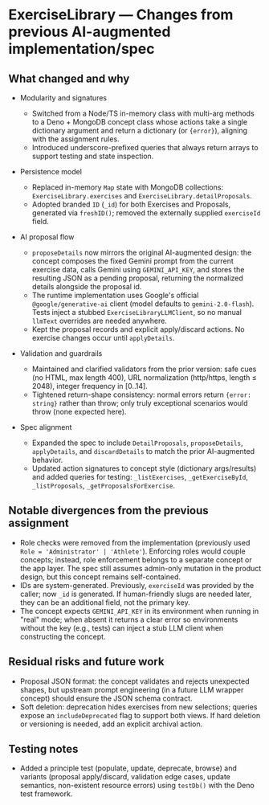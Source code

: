 # ExerciseLibrary — Changes from previous AI-augmented implementation/spec

## What changed and why

- Modularity and signatures
  - Switched from a Node/TS in-memory class with multi-arg methods to a Deno +
    MongoDB concept class whose actions take a single dictionary argument and
    return a dictionary (or `{error}`), aligning with the assignment rules.
  - Introduced underscore-prefixed queries that always return arrays to support
    testing and state inspection.

- Persistence model
  - Replaced in-memory `Map` state with MongoDB collections:
    `ExerciseLibrary.exercises` and `ExerciseLibrary.detailProposals`.
  - Adopted branded `ID` (`_id`) for both Exercises and Proposals, generated via
    `freshID()`; removed the externally supplied `exerciseId` field.

- AI proposal flow
  - `proposeDetails` now mirrors the original AI-augmented design: the concept
    composes the fixed Gemini prompt from the current exercise data, calls
    Gemini using `GEMINI_API_KEY`, and stores the resulting JSON as a pending
    proposal, returning the normalized details alongside the proposal id.
  - The runtime implementation uses Google's official `@google/generative-ai`
    client (model defaults to `gemini-2.0-flash`). Tests inject a stubbed
    `ExerciseLibraryLLMClient`, so no manual `llmText` overrides are needed
    anywhere.
  - Kept the proposal records and explicit apply/discard actions. No exercise
    changes occur until `applyDetails`.

- Validation and guardrails
  - Maintained and clarified validators from the prior version: safe cues (no
    HTML, max length 400), URL normalization (http/https, length ≤ 2048),
    integer frequency in [0..14].
  - Tightened return-shape consistency: normal errors return `{error: string}`
    rather than throw; only truly exceptional scenarios would throw (none
    expected here).

- Spec alignment
  - Expanded the spec to include `DetailProposals`, `proposeDetails`,
    `applyDetails`, and `discardDetails` to match the prior AI-augmented
    behavior.
  - Updated action signatures to concept style (dictionary args/results) and
    added queries for testing: `_listExercises`, `_getExerciseById`,
    `_listProposals`, `_getProposalsForExercise`.

## Notable divergences from the previous assignment

- Role checks were removed from the implementation (previously used
  `Role = 'Administrator' | 'Athlete'`). Enforcing roles would couple concepts;
  instead, role enforcement belongs to a separate concept or the app layer. The
  spec still assumes admin-only mutation in the product design, but this concept
  remains self-contained.
- IDs are system-generated. Previously, `exerciseId` was provided by the caller;
  now `_id` is generated. If human-friendly slugs are needed later, they can be
  an additional field, not the primary key.
- The concept expects `GEMINI_API_KEY` in its environment when running in "real"
  mode; when absent it returns a clear error so environments without the key
  (e.g., tests) can inject a stub LLM client when constructing the concept.

## Residual risks and future work

- Proposal JSON format: the concept validates and rejects unexpected shapes, but
  upstream prompt engineering (in a future LLM wrapper concept) should ensure
  the JSON schema contract.
- Soft deletion: deprecation hides exercises from new selections; queries expose
  an `includeDeprecated` flag to support both views. If hard deletion or
  versioning is needed, add an explicit archival action.

## Testing notes

- Added a principle test (populate, update, deprecate, browse) and variants
  (proposal apply/discard, validation edge cases, update semantics, non-existent
  resource errors) using `testDb()` with the Deno test framework.
